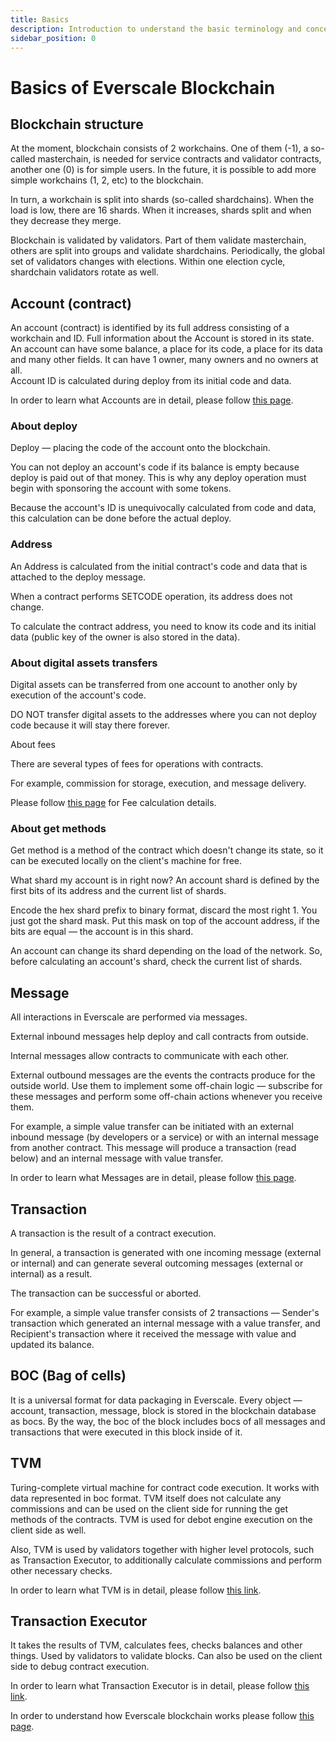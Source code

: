 ```yaml
---
title: Basics
description: Introduction to understand the basic terminology and concepts
sidebar_position: 0
---
```


# Basics of Everscale Blockchain

## Blockchain structure

At the moment, blockchain consists of 2 workchains. One of them (-1), a so-called masterchain, is needed for service contracts and validator contracts, another one (0) is for simple users. In the future, it is possible to add more simple workchains (1, 2, etc) to the blockchain.

In turn, a workchain is split into shards (so-called shardchains). When the load is low, there are 16 shards. When it increases, shards split and when they decrease they merge.

Blockchain is validated by validators. Part of them validate masterchain, others are split into groups and validate shardchains. Periodically, the global set of validators changes with elections. Within one election cycle, shardchain validators rotate as well.

## Account (contract)

An account (contract) is identified by its full address consisting of a workchain and ID. Full information about the Account is stored in its state.    
An account can have some balance, a place for its code, a place for its data and many other fields. 
It can have 1 owner, many owners and no owners at all.  
Account ID is calculated during deploy from its initial code and data.

In order to learn what Accounts are in detail, please follow [this page](40-accounts.md).

### About deploy

Deploy — placing the code of the account onto the blockchain.

You can not deploy an account's code if its balance is empty because deploy is paid out of that money. This is why any deploy operation must begin with sponsoring the account with some tokens.

Because the account's ID is unequivocally calculated from code and data, this calculation can be done before the actual deploy.

### Address

An Address is calculated from the initial contract's code and data that is attached to the deploy message.

When a contract performs SETCODE operation, its address does not change.

To calculate the contract address, you need to know its code and its initial data (public key of the owner is also stored in the data).

### About digital assets transfers 

Digital assets can be transferred from one account to another only by execution of the account's code. 

DO NOT transfer digital assets to the addresses where you can not deploy code because it will stay there forever.

About fees

There are several types of fees for operations with contracts.

For example, commission for storage, execution, and message delivery.

Please follow [this page](20-fee-calculation.md) for Fee calculation details. 

### About get methods

Get method is a method of the contract which doesn't change its state, so it can be executed locally on the client's machine for free.

What shard my account is in right now? An account shard is defined by the first bits of its address and the current list of shards.

Encode the hex shard prefix to binary format, discard the most right 1. You just got the shard mask. Put this mask on top of the account address, if the bits are equal — the account is in this shard.

An account can change its shard depending on the load of the network. So, before calculating an account's shard, check the current list of shards.

## Message

All interactions in Everscale are performed via messages.

External inbound messages help deploy and call contracts from outside.

Internal messages allow contracts to communicate with each other.

External outbound messages are the events the contracts produce for the outside world. Use them to implement some off-chain logic — subscribe for these messages and perform some off-chain actions whenever you receive them.

For example, a simple value transfer can be initiated with an external inbound message (by developers or a service) or with an internal message from another contract. This message will produce a transaction (read below) and an internal message with value transfer.

In order to learn what Messages are in detail, please follow [this page](50-message.md).

## Transaction

A transaction is the result of a contract execution.

In general, a transaction is generated with one incoming message (external or internal) and can generate several outcoming messages (external or internal) as a result.

The transaction can be successful or aborted.

For example, a simple value transfer consists of 2 transactions — Sender's transaction which generated an internal message with a value transfer, and Recipient's transaction where it received the message with value and updated its balance.

## BOC (Bag of cells)

It is a universal format for data packaging in Everscale. Every object — account, transaction, message, block is stored in the blockchain database as bocs. By the way, the boc of the block includes bocs of all messages and transactions that were executed in this block inside of it.

## TVM

Turing-complete virtual machine for contract code execution. It works with data represented in boc format. TVM itself does not calculate any commissions and can be used on the client side for running the get methods of the contracts. TVM is used for debot engine execution on the client side as well.

Also, TVM is used by validators together with higher level protocols, such as Transaction Executor, to additionally calculate commissions and perform other necessary checks.

In order to learn what TVM is in detail, please follow [this link](tvm.md).

## Transaction Executor

It takes the results of TVM, calculates fees, checks balances and other things. Used by validators to validate blocks. Can also be used on the client side to debug contract execution.

In order to learn what Transaction Executor is in detail, please follow [this link](60-executor.md).

In order to understand how Everscale blockchain works please follow [this page](../../develop/smart-contracts/45-blockchain.md).
